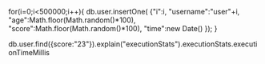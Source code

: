 for(i=0;i<500000;i++){
db.user.insertOne(
{"i":i,
"username":"user"+i,
"age":Math.floor(Math.random()*100),
"score":Math.floor(Math.random()*100),
"time":new Date()
});
}



db.user.find({score:"23"}).explain("executionStats").executionStats.executionTimeMillis

